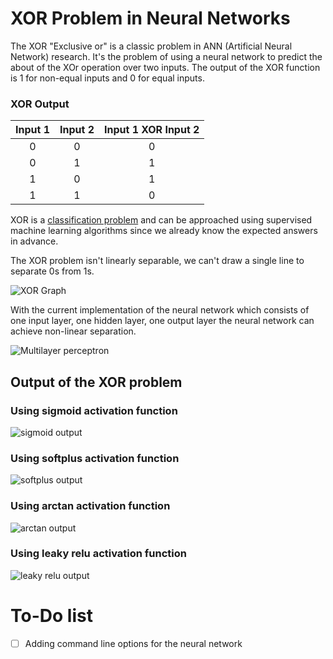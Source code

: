 # XOR Problem in Neural Networks

The XOR "Exclusive or" is a classic problem in ANN (Artificial Neural Network) research.
It's the problem of using a neural network to predict the about of the XOr operation over two inputs.
The output of the XOR function is 1 for non-equal inputs and 0 for equal inputs.

### XOR Output
|Input 1|Input 2| Input 1 XOR Input 2|
|:-------:|:-------:|:--------------------:|
|0|0|0|
|0|1|1|
|1|0|1|
|1|1|0|

XOR is a [classification problem](https://en.wikipedia.org/wiki/Statistical_classification) and can be approached using 
supervised machine learning algorithms since we already know the expected answers in advance.

The XOR problem isn't linearly separable, we can't draw a single line to separate 0s from 1s.

![XOR Graph](https://i.imgur.com/Ia2qgIl.png "XOR GRAPH")

With the current implementation of the neural network which consists of one input layer, one hidden layer, one output layer the neural
network can achieve non-linear separation.

![Multilayer perceptron](https://i.stack.imgur.com/j70eM.jpg "Multilayer perceptron")

## Output of the XOR problem

### Using sigmoid activation function

![sigmoid output](https://i.imgur.com/iQ0Goo1.jpg "Sigmoid output")

### Using softplus activation function

![softplus output](https://i.imgur.com/EcAtqAl.jpg "softplus output")

### Using arctan activation function

![arctan output](https://i.imgur.com/TwW3bbA.jpg "arctan output")

### Using leaky relu activation function

![leaky relu output](https://i.imgur.com/UqUduLP.jpg "leaky relu output")


# To-Do list

* [ ] Adding command line options for the neural network